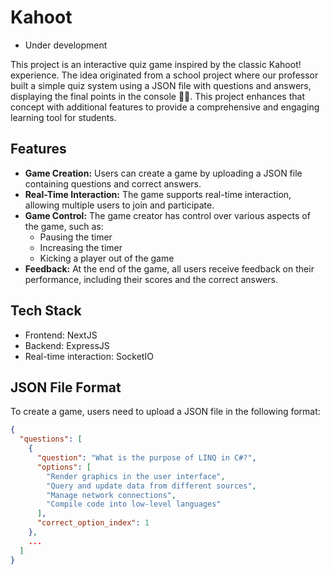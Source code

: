 # Kahoot 
* Under development

This project is an interactive quiz game inspired by the classic Kahoot! experience. The idea originated from a school project where our professor built a simple quiz system using a JSON file with questions and answers, displaying the final points in the console 🤣🤫. This project enhances that concept with additional features to provide a comprehensive and engaging learning tool for students.

## Features

- **Game Creation:** Users can create a game by uploading a JSON file containing questions and correct answers.
- **Real-Time Interaction:** The game supports real-time interaction, allowing multiple users to join and participate.
- **Game Control:** The game creator has control over various aspects of the game, such as:
  - Pausing the timer
  - Increasing the timer
  - Kicking a player out of the game
- **Feedback:** At the end of the game, all users receive feedback on their performance, including their scores and the correct answers.

## Tech Stack
- Frontend: NextJS
- Backend: ExpressJS
- Real-time interaction: SocketIO

## JSON File Format

To create a game, users need to upload a JSON file in the following format:

```json
{
  "questions": [
    {
      "question": "What is the purpose of LINQ in C#?",
      "options": [
        "Render graphics in the user interface",
        "Query and update data from different sources",
        "Manage network connections",
        "Compile code into low-level languages"
      ],
      "correct_option_index": 1
    },
    ...
  ]
}
